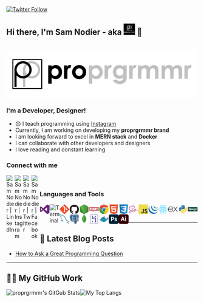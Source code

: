 <link rel="stylesheet" type="text/css" media="all" href="./style.css" />

[![Twitter Follow](https://img.shields.io/twitter/follow/sam0132nodier?color=1DA1F2&label=Follow&logo=twitter&style=for-the-badge)](https://twitter.com/intent/follow?original_referer=https%3A%2F%2Fgithub.com%2Fsam0132nodier&screen_name=sam0132nodier)

## Hi there, I'm Sam Nodier - aka <img src="./profile_800-800.png" alt="proprgrmmr" width="30px" /> :100:

<br />

<img src="./web-logo.png" align="center" />

### I'm a Developer, Designer!
- :heart_eyes: I teach programming using [Instagram](https://www.instagram.com/proprgrmmr)
- Currently, I am working on developing my __proprgrmmr brand__
- I am looking forward to excel in __MERN stack__ and __Docker__
- I can collaborate with other developers and designers
- I love reading and constant learning

### Connect with me

[<img align="left" alt="Sam Nodier | LinkedIn" width="22px" src="https://cdn.jsdelivr.net/npm/simple-icons@3.12.0/icons/linkedin.svg" />][linkedin]
[<img align="left" alt="Sam Nodier | Instagram" width="22px" src="https://cdn.jsdelivr.net/npm/simple-icons@3.12.0/icons/instagram.svg" />][instagram]
[<img align="left" alt="Sam Nodier | Twitter" width="22px" src="https://cdn.jsdelivr.net/npm/simple-icons@3.12.0/icons/twitter.svg" />][twitter]
[<img align="left" alt="Sam Nodier | Facebook" width="22px" src="https://cdn.jsdelivr.net/npm/simple-icons@3.12.0/icons/facebook.svg" />][facebook]

<br />

### Languages and Tools

<img src="https://raw.githubusercontent.com/devicons/devicon/40cd6bc89a299dc50ac289f8e3b071d0dff49d9c/icons/visualstudio/visualstudio-plain.svg" align="left" alt="Visual Studio Code" width="26px" />
<img src="https://www.flaticon.com/svg/static/icons/svg/346/346841.svg" align="left" alt="Terminal" width="26px" />
<img src="https://raw.githubusercontent.com/devicons/devicon/40cd6bc89a299dc50ac289f8e3b071d0dff49d9c/icons/git/git-original.svg" align="left" alt="Git" width="26px" />
<img src="https://raw.githubusercontent.com/devicons/devicon/40cd6bc89a299dc50ac289f8e3b071d0dff49d9c/icons/github/github-original.svg" align="left" alt="GitHub" width="26px" />
<img src="https://raw.githubusercontent.com/devicons/devicon/40cd6bc89a299dc50ac289f8e3b071d0dff49d9c/icons/nodejs/nodejs-original.svg" align="left" alt="Node.js" width="26px" >
<img src="https://raw.githubusercontent.com/devicons/devicon/40cd6bc89a299dc50ac289f8e3b071d0dff49d9c/icons/npm/npm-original-wordmark.svg" align="left" alt="NPM" width="26px" >
<img src="https://raw.githubusercontent.com/devicons/devicon/40cd6bc89a299dc50ac289f8e3b071d0dff49d9c/icons/chrome/chrome-original.svg" align="left" alt="Chrome" width="26px" >
<img src="https://raw.githubusercontent.com/devicons/devicon/40cd6bc89a299dc50ac289f8e3b071d0dff49d9c/icons/html5/html5-plain.svg" align="left" alt="HTML5" width="26px" />
<img src="https://raw.githubusercontent.com/devicons/devicon/40cd6bc89a299dc50ac289f8e3b071d0dff49d9c/icons/css3/css3-original.svg" align="left" alt="CSS3" width="26px" />
<img src="https://raw.githubusercontent.com/devicons/devicon/40cd6bc89a299dc50ac289f8e3b071d0dff49d9c/icons/sass/sass-original.svg" align="left" alt="Sass" width="26px" />
<img src="https://raw.githubusercontent.com/devicons/devicon/40cd6bc89a299dc50ac289f8e3b071d0dff49d9c/icons/javascript/javascript-original.svg" align="left" alt="JavaScript" width="26px" />
<img src="https://raw.githubusercontent.com/devicons/devicon/40cd6bc89a299dc50ac289f8e3b071d0dff49d9c/icons/jquery/jquery-original.svg" align="left" alt="jQuery" width="26px" />
<img src="https://raw.githubusercontent.com/devicons/devicon/40cd6bc89a299dc50ac289f8e3b071d0dff49d9c/icons/react/react-original.svg" align="left" alt="React" width="26px" />
<img src="https://raw.githubusercontent.com/devicons/devicon/40cd6bc89a299dc50ac289f8e3b071d0dff49d9c/icons/express/express-original.svg" align="left" alt="Express" width="26px" >
<img src="https://raw.githubusercontent.com/devicons/devicon/40cd6bc89a299dc50ac289f8e3b071d0dff49d9c/icons/python/python-original.svg" align="left" alt="Python" width="26px" />
<img src="https://raw.githubusercontent.com/devicons/devicon/40cd6bc89a299dc50ac289f8e3b071d0dff49d9c/icons/django/django-original.svg" align="left" alt="Django" width="26px" />
<img src="https://raw.githubusercontent.com/devicons/devicon/40cd6bc89a299dc50ac289f8e3b071d0dff49d9c/icons/mysql/mysql-original.svg" align="left" alt="MySQL" width="26px" />
<img src="https://raw.githubusercontent.com/devicons/devicon/40cd6bc89a299dc50ac289f8e3b071d0dff49d9c/icons/postgresql/postgresql-original.svg" align="left" alt="PostgreSQL" width="26px" >
<img src="https://raw.githubusercontent.com/devicons/devicon/40cd6bc89a299dc50ac289f8e3b071d0dff49d9c/icons/mongodb/mongodb-original.svg" align="left" alt="MongoDB" width="26px" />
<img src="https://raw.githubusercontent.com/devicons/devicon/40cd6bc89a299dc50ac289f8e3b071d0dff49d9c/icons/heroku/heroku-original.svg" align="left" alt="Heroku" width="26px" />
<img src="https://raw.githubusercontent.com/devicons/devicon/40cd6bc89a299dc50ac289f8e3b071d0dff49d9c/icons/docker/docker-original.svg" align="left" alt="Docker" width="26px" />
<img src="https://raw.githubusercontent.com/devicons/devicon/40cd6bc89a299dc50ac289f8e3b071d0dff49d9c/icons/photoshop/photoshop-plain.svg" align="left" alt="Photoshop" width="26px" />
<img src="https://raw.githubusercontent.com/devicons/devicon/40cd6bc89a299dc50ac289f8e3b071d0dff49d9c/icons/illustrator/illustrator-plain.svg" align="left" alt="Illustrator" width="26px" />

<br />
<br />

---

## :closed_book: Latest Blog Posts
<!-- BLOG-POST-LIST:START -->
- [How to Ask a Great Programming Question](https://dev.to/sam0132nodier/how-to-ask-a-great-programming-question-1jmj)
<!-- BLOG-POST-LIST:END -->

---

## :man_technologist: My GitHub Work

<img src="https://github-readme-stats.vercel.app/api?username=sam0132nodier&show_icons=true&hide_border=true&bg_color=0,1e1e1e,565656,1e1e1e&title_color=fff&text_color=c0c0c0&icon_color=34a853" alt="proprgrmmr's GitGub Stats" align="left">
<img src="https://github-readme-stats.vercel.app/api/top-langs/?username=sam0132nodier&show_icons=true&hide_border=true&bg_color=0,1e1e1e,565656,1e1e1e&title_color=fff&text_color=c0c0c0&icon_color=34a853" alt="My Top Langs" align="left">

[linkedin]: https://www.linkedin.com/in/iduhoze-sam-nodier-87901819b/
[instagram]: https://www.instagram.com/sam0132nodier
[twitter]: https://www.twitter.com/sam0132nodier
[facebook]: https://web.facebook.com/iduhoze.samnodier/